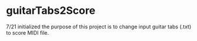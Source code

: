 # guitarTabs2Score
7/21
initialized
the purpose of this project is to change input guitar tabs (.txt) to score MIDI file. 
